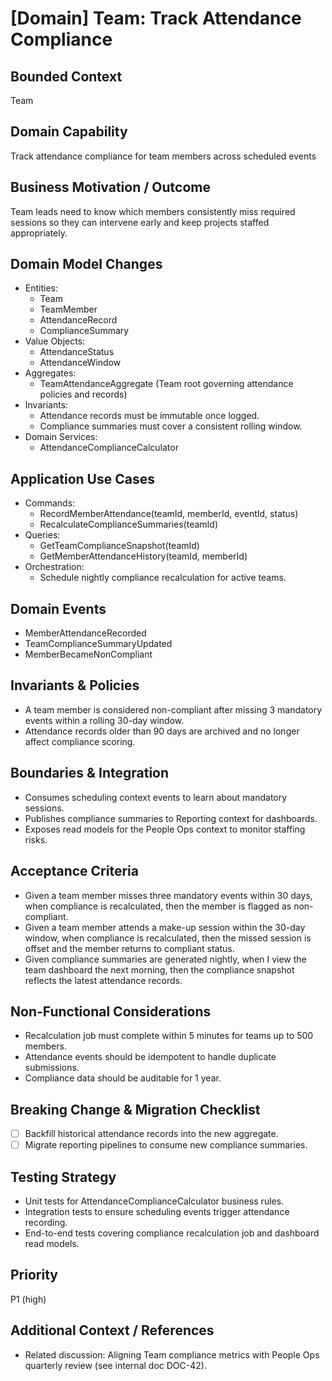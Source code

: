# [Domain] Team: Track Attendance Compliance

## Bounded Context
Team

## Domain Capability
Track attendance compliance for team members across scheduled events

## Business Motivation / Outcome
Team leads need to know which members consistently miss required sessions so they can intervene early and keep projects staffed appropriately.

## Domain Model Changes
- Entities:
  - Team
  - TeamMember
  - AttendanceRecord
  - ComplianceSummary
- Value Objects:
  - AttendanceStatus
  - AttendanceWindow
- Aggregates:
  - TeamAttendanceAggregate (Team root governing attendance policies and records)
- Invariants:
  - Attendance records must be immutable once logged.
  - Compliance summaries must cover a consistent rolling window.
- Domain Services:
  - AttendanceComplianceCalculator

## Application Use Cases
- Commands:
  - RecordMemberAttendance(teamId, memberId, eventId, status)
  - RecalculateComplianceSummaries(teamId)
- Queries:
  - GetTeamComplianceSnapshot(teamId)
  - GetMemberAttendanceHistory(teamId, memberId)
- Orchestration:
  - Schedule nightly compliance recalculation for active teams.

## Domain Events
- MemberAttendanceRecorded
- TeamComplianceSummaryUpdated
- MemberBecameNonCompliant

## Invariants & Policies
- A team member is considered non-compliant after missing 3 mandatory events within a rolling 30-day window.
- Attendance records older than 90 days are archived and no longer affect compliance scoring.

## Boundaries & Integration
- Consumes scheduling context events to learn about mandatory sessions.
- Publishes compliance summaries to Reporting context for dashboards.
- Exposes read models for the People Ops context to monitor staffing risks.

## Acceptance Criteria
- Given a team member misses three mandatory events within 30 days, when compliance is recalculated, then the member is flagged as non-compliant.
- Given a team member attends a make-up session within the 30-day window, when compliance is recalculated, then the missed session is offset and the member returns to compliant status.
- Given compliance summaries are generated nightly, when I view the team dashboard the next morning, then the compliance snapshot reflects the latest attendance records.

## Non-Functional Considerations
- Recalculation job must complete within 5 minutes for teams up to 500 members.
- Attendance events should be idempotent to handle duplicate submissions.
- Compliance data should be auditable for 1 year.

## Breaking Change & Migration Checklist
- [ ] Backfill historical attendance records into the new aggregate.
- [ ] Migrate reporting pipelines to consume new compliance summaries.

## Testing Strategy
- Unit tests for AttendanceComplianceCalculator business rules.
- Integration tests to ensure scheduling events trigger attendance recording.
- End-to-end tests covering compliance recalculation job and dashboard read models.

## Priority
P1 (high)

## Additional Context / References
- Related discussion: Aligning Team compliance metrics with People Ops quarterly review (see internal doc DOC-42).
